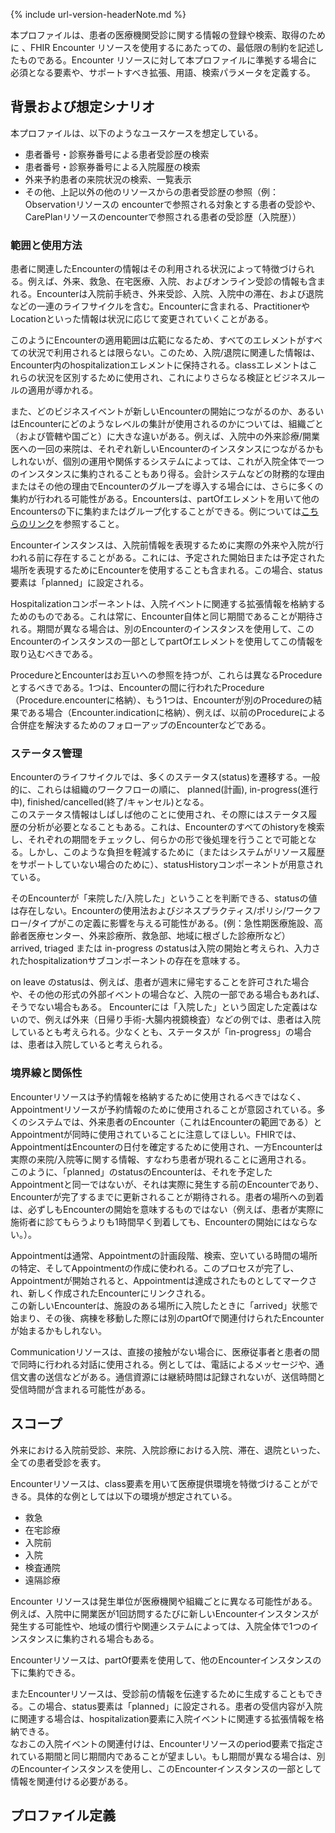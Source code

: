 {% include url-version-headerNote.md %}

本プロファイルは、患者の医療機関受診に関する情報の登録や検索、取得のために 、FHIR Encounter リソースを使用するにあたっての、最低限の制約を記述したものである。Encounter リソースに対して本プロファイルに準拠する場合に必須となる要素や、サポートすべき拡張、用語、検索パラメータを定義する。

## 背景および想定シナリオ

本プロファイルは、以下のようなユースケースを想定している。

- 患者番号・診察券番号による患者受診歴の検索
- 患者番号・診察券番号による入院履歴の検索
- 外来予約患者の来院状況の検索、一覧表示
- その他、上記以外の他のリソースからの患者受診歴の参照（例：Observationリソースの encounterで参照される対象とする患者の受診や、CarePlanリソースのencounterで参照される患者の受診歴（入院歴））

<h3>範囲と使用方法</h3>

患者に関連したEncounterの情報はその利用される状況によって特徴づけられる。例えば、外来、救急、在宅医療、入院、およびオンライン受診の情報も含まれる。Encounterは入院前手続き、外来受診、入院、入院中の滞在、および退院などの一連のライフサイクルを含む。Encounterに含まれる、PractitionerやLocationといった情報は状況に応じて変更されていくことがある。

このようにEncounterの適用範囲は広範になるため、すべてのエレメントがすべての状況で利用されるとは限らない。このため、入院/退院に関連した情報は、Encounter内のhospitalizationエレメントに保持される。classエレメントはこれらの状況を区別するために使用され、これによりさらなる検証とビジネスルールの適用が導かれる。

また、どのビジネスイベントが新しいEncounterの開始につながるのか、あるいはEncounterにどのようなレベルの集計が使用されるのかについては、組織ごと（および管轄や国ごと）に大きな違いがある。例えば、入院中の外来診療/開業医への一回の来院は、それぞれ新しいEncounterのインスタンスにつながるかもしれないが、個別の運用や関係するシステムによっては、これが入院全体で一つのインスタンスに集約されることもあり得る。会計システムなどの財務的な理由またはその他の理由でEncounterのグループを導入する場合には、さらに多くの集約が行われる可能性がある。Encountersは、partOfエレメントを用いて他のEncountersの下に集約またはグループ化することができる。例については[こちらのリンク](https://hl7.org/fhir/R4/encounter.html#examples)を参照すること。

Encounterインスタンスは、入院前情報を表現するために実際の外来や入院が行われる前に存在することがある。これには、予定された開始日または予定された場所を表現するためにEncounterを使用することも含まれる。この場合、status要素は「planned」に設定される。

Hospitalizationコンポーネントは、入院イベントに関連する拡張情報を格納するためのものである。これは常に、Encounter自体と同じ期間であることが期待される。期間が異なる場合は、別のEncounterのインスタンスを使用して、このEncounterのインスタンスの一部としてpartOfエレメントを使用してこの情報を取り込むべきである。

ProcedureとEncounterはお互いへの参照を持つが、これらは異なるProcedureとするべきである。1つは、Encounterの間に行われたProcedure（Procedure.encounterに格納）、もう1つは、Encounterが別のProcedureの結果である場合（Encounter.indicationに格納）、例えば、以前のProcedureによる合併症を解決するためのフォローアップのEncounterなどである。

<h3>ステータス管理</h3>

Encounterのライフサイクルでは、多くのステータス(status)を遷移する。一般的に、これらは組織のワークフローの順に、 planned(計画), in-progress(進行中), finished/cancelled(終了/キャンセル)となる。<br/>
このステータス情報はしばしば他のことに使用され、その際にはステータス履歴の分析が必要となることもある。これは、Encounterのすべてのhistoryを検索し、それぞれの期間をチェックし、何らかの形で後処理を行うことで可能となる。しかし、このような負担を軽減するために（またはシステムがリソース履歴をサポートしていない場合のために）、statusHistoryコンポーネントが用意されている。

そのEncounterが「来院した/入院した」ということを判断できる、statusの値は存在しない。Encounterの使用法およびジネスプラクティス/ポリシ/ワークフロー/タイプがこの定義に影響を与える可能性がある。(例：急性期医療施設、高齢者医療センター、外来診療所、救急部、地域に根ざした診療所など）<br/>
arrived, triaged または in-progress のstatusは入院の開始と考えられ、入力されたhospitalizationサブコンポーネントの存在を意味する。

on leave のstatusは、例えば、患者が週末に帰宅することを許可された場合や、その他の形式の外部イベントの場合など、入院の一部である場合もあれば、そうでない場合もある。
Encounterには「入院した」という固定した定義はないので、例えば外来（日帰り手術-大腸内視鏡検査）などの例では、患者は入院しているとも考えられる。少なくとも、ステータスが「in-progress」の場合は、患者は入院していると考えられる。

<h3>境界線と関係性</h3>

Encounterリソースは予約情報を格納するために使用されるべきではなく、Appointmentリソースが予約情報のために使用されることが意図されている。多くのシステムでは、外来患者のEncounter（これはEncounterの範囲である）とAppointmentが同時に使用されていることに注意してほしい。FHIRでは、AppointmentはEncounterの日付を確定するために使用され、一方Encounterは実際の来院/入院等に関する情報、すなわち患者が現れることに適用される。<br/>
このように、「planned」のstatusのEncounterは、それを予定したAppointmentと同一ではないが、それは実際に発生する前のEncounterであり、Encounterが完了するまでに更新されることが期待される。患者の場所への到着は、必ずしもEncounterの開始を意味するものではない（例えば、患者が実際に施術者に診てもらうよりも1時間早く到着しても、Encounterの開始にはならない。）。

Appointmentは通常、Appointmentの計画段階、検索、空いている時間の場所の特定、そしてAppointmentの作成に使われる。このプロセスが完了し、Appointmentが開始されると、Appointmentは達成されたものとしてマークされ、新しく作成されたEncounterにリンクされる。<br/>
この新しいEncounterは、施設のある場所に入院したときに「arrived」状態で始まり、その後、病棟を移動した際には別のpartOfで関連付けられたEncounterが始まるかもしれない。

Communicationリソースは、直接の接触がない場合に、医療従事者と患者の間で同時に行われる対話に使用される。例としては、電話によるメッセージや、通信文書の送信などがある。通信資源には継続時間は記録されないが、送信時間と受信時間が含まれる可能性がある。

## スコープ

外来における入院前受診、来院、入院診療における入院、滞在、退院といった、全ての患者受診を表す。

Encounterリソースは、class要素を用いて医療提供環境を特徴づけることができる。具体的な例としては以下の環境が想定されている。

- 救急
- 在宅診療
- 入院前
- 入院
- 検査通院
- 遠隔診療

Encounter リソースは発生単位が医療機関や組織ごとに異なる可能性がある。例えば、入院中に開業医が1回訪問するたびに新しいEncounterインスタンスが発生する可能性や、地域の慣行や関連システムによっては、入院全体で1つのインスタンスに集約される場合もある。

Encounterリソースは、partOf要素を使用して、他のEncounterインスタンスの下に集約できる。

またEncounterリソースは、受診前の情報を伝達するために生成することもできる。この場合、status要素は「planned」に設定される。患者の受信内容が入院に関連する場合は、hospitalization要素に入院イベントに関連する拡張情報を格納できる。<br/>
なおこの入院イベントの関連付けは、Encounterリソースのperiod要素で指定されている期間と同じ期間内であることが望ましい。もし期間が異なる場合は、別のEncounterインスタンスを使用し、このEncounterインスタンスの一部として情報を関連付ける必要がある。


## プロファイル定義